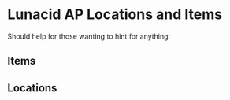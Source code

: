 # Lunacid AP Locations and Items

Should help for those wanting to hint for anything:

## Items


## Locations

